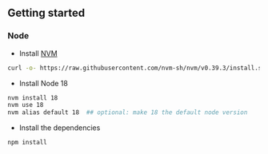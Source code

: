 ## Getting started
### Node
- Install [NVM](https://github.com/nvm-sh/nvm#installing-and-updating)
```bash
curl -o- https://raw.githubusercontent.com/nvm-sh/nvm/v0.39.3/install.sh | bash
```
- Install Node 18
```bash
nvm install 18
nvm use 18
nvm alias default 18  ## optional: make 18 the default node version
```
- Install the dependencies
```bash
npm install
```

